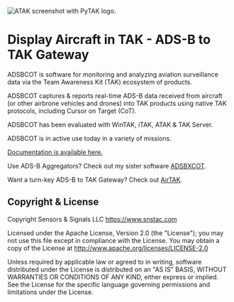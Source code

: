 ![ATAK screenshot with PyTAK logo.](https://adsbcot.readthedocs.io/en/latest/media/atak_screenshot_with_pytak_logo-x25.png)

# Display Aircraft in TAK - ADS-B to TAK Gateway 

ADSBCOT is software for monitoring and analyzing aviation surveillance data via the Team Awareness Kit (TAK) ecosystem of products.

ADSBCOT captures & reports real-time ADS-B data received from aircraft (or other airbrone vehicles and drones) into TAK products using native TAK protocols, including Cursor on Target (CoT). 

ADSBCOT has been evaluated with WinTAK, iTAK, ATAK & TAK Server.

ADSBCOT is in active use today in a variety of missions.

[Documentation is available here.](https://adsbcot.rtfd.io)


   Use ADS-B Aggregators? Check out my sister software [ADSBXCOT](https://adsbxcot.rtfd.io).

   Want a turn-key ADS-B to TAK Gateway? Check out [AirTAK](https://www.snstac.com/store/p/airtak-v1).


## Copyright & License

Copyright Sensors & Signals LLC https://www.snstac.com

Licensed under the Apache License, Version 2.0 (the "License");
you may not use this file except in compliance with the License.
You may obtain a copy of the License at http://www.apache.org/licenses/LICENSE-2.0

Unless required by applicable law or agreed to in writing, software
distributed under the License is distributed on an "AS IS" BASIS,
WITHOUT WARRANTIES OR CONDITIONS OF ANY KIND, either express or implied.
See the License for the specific language governing permissions and
limitations under the License.
